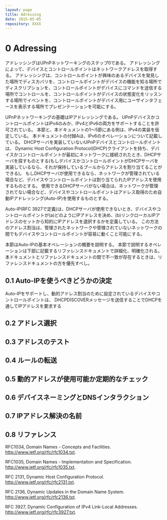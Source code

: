 ```yaml
---
layout: page
title: Adressing
date: 2015-05-05
repository: XXXX
---
```


# 0 Adressing

<!-- 
Addressing is Step 0 of UPnP networking. Through addressing, devices and control points get a network address. Addressing enables discovery (Step 1) where control points find interesting device(s), description (Step 2) where control points learn about device capabilities, control (Step 3) where a control point sends commands to device(s), eventing (Step 4) where control points listen to state changes in device(s), and presentation (Step 5) where control points display a user interface for device(s).
 -->

アドレッシングはUPnPネットワーキングのステップ0である。
アドレッシングによって、デバイスとコントロールポイントはネットワークアドレスを取得する。
アドレッシングは、コントロールポイントが興味のあるデバイスを発見した場所でディスカバリを、コントロールポイントがデバイスの機能を知る場所でディスクリプションを、コントロールポイントがデバイスにコマンドを送信する場所でコントロールを、コントロールポイントがデバイスの状態変化をリッスンする場所でイベントを、コントロールポイントがデバイス用にユーザインタフェースを表示する場所でプレゼンテーションを可能にする。


<!-- The foundation for UPnP networking is IP addressing. A UPnP device or control point is allowed to support IP version 4-only, or both IP version 4 and IP version 6. This clause, and the examples given throughout clauses 1 through 5 of this document, assumes an IPv4 implementation. Annex A of this document describes IPv6 operation. Each UPnP device or control point which does not itself implement a DHCP server shall have a Dynamic Host Configuration Protocol (DHCP) client and search for a DHCP server when the device or control point is first connected to the network (if the device or control point itself implements a DHCP server, it allowed to allocate itself an address from the pool that it controls). If a DHCP server is available, i.e., the network is managed; the device or control point shall use the IP address assigned to it. If no DHCP server is available, i.e., the network is unmanaged; the device or control point shall use automatic IP addressing (Auto-IP) to obtain an address.
 -->

UPnPネットワーキングの基礎はIPアドレッシングである。
UPnPデバイスかコントロールポイントはIPv4のみか、IPv4とIPv6の両方をサポートすることを許可されている。
本節と、本ドキュメントの1〜5節にある例は、IPv4の実装を仮定している。
本ドキュメントの付録Aは、IPv6のオペレーションについて記載している。
DHCPサーバを実装していないUPnPデバイスとコントロールポイントは、 Dynamic Host
Configuration Protocol(DHCP)クライアントを持ち、デバイスかコントロールポイントが最初にネットワークに接続されたとき、DHCPサーバを探すものとする(もしデバイスかコントロールポイントがDHCPサーバを実装しているなら、それが保持しているプールからアドレスを割り当てることができる)。
もしDHCPサーバが使用できるなら、ネットワークが管理されている場合など、デバイスやコントロールポイントは割り当てられたIPアドレスを使用するものとする。
使用できるDHCPサーバがない場合は、ネットワークが管理されてない場合など、デバイスやコントロールポイントはアドレス取得のため自動IPアドレッシング(Auto-IP)を使用するものとする。

<!-- 
Auto-IP (defined in RFC 3927) defines how a device or control point: (a) determines if DHCP is unavailable, and (b) intelligently chooses an IP address from a set of link-local IP addresses. This method of address assignment enables a device or control point to easily move between managed and unmanaged networks.
 -->

Auto-IP(RFC 3927で定義)は、DHCPサーバが使用できないとき、デバイスやコントロールポイントが(a)どのようにIPアドレスを決め、(b)リンクローカルIPアドレスのセットから知的にIPアドレスを選択するかを定義している。
この方法のアドレス割当は、管理されたネットワークや管理されていないネットワークの間でもデバイスやコントロールポイントが容易に動くこと可能にする。

<!-- 
This clause provides an overview of the basic operation of Auto-IP. The operations described in this clause are detailed and clarified in the reference documents listed below. Where conflicts between this document and the reference documents exist, the reference document always takes precedence.
 -->

本節はAuto-IPの基本オペレーションの概要を説明する。
本節で説明するオペレーションは下部に記載するリファレンスドキュメントで詳細化、明確化される。
本ドキュメントとリファレンスドキュメントの間で不一致が存在するときは、リファレンスドキュメントの方を優先すべし。





## 0.1 Auto-IPを使うべきどうかの決定

<!-- 
A device or control point that supports Auto-IP and is configured for dynamic address assignment begins by requesting an IP address via DHCP by sending out a DHCPDISCOVER message. The amount of time this DHCP Client listens for DHCPOFFERs is implementation dependent. If a DHCPOFFER is received during this time, the device or control point shall continue the process of dynamic address assignment. If no valid DHCPOFFERs are received, the device or control point shall then auto-configure an IP address using Auto-IP.
 -->

Auto-IPをサポートし、動的アドレス割当のために設定されているデバイスやコントロールポイントは、
DHCPDISCOVERメッセージを送信することでDHCPを通してIPアドレスを要求する


## 0.2 アドレス選択

<!-- 
To auto-configure an IP address using Auto-IP, the device or control point uses an implementation dependent algorithm for choosing an address in the 169.254/16 range. The first and last 256 addresses in this range are reserved and shall NOT be used.
 -->

<!-- 
The selected address shall then be tested to determine if the address is already in use. If the address is in use by another device or control point, another address shall be chosen and tested, up to an implementation dependent number of retries. The address selection shall be randomized to avoid collision when multiple devices or control points are attempting to allocate addresses. The device or control point chooses an address using a pseudo-random algorithm (distributed over the entire address range from 169.254.1.0 to 169.254.254.255) to minimize the likelihood that devices or control points that join the network at the same time will choose the same address and subsequently choose alternative addresses in the same sequence when collisions are detected. This pseudo-random algorithm should be seeded using the device’s or control point’s Ethernet hardware MAC address.
 -->

## 0.3 アドレスのテスト

<!-- 
To test the chosen address, the device or control point shall use an Address Resolution Protocol (ARP) probe. An ARP probe is an ARP request with the device or control point hardware address used as the sender's hardware address and the sender's IP address set to 0s. The device or control point shall then listen for responses to the ARP probe, or other ARP probes for the same IP address. If either of these ARP packets is seen, the device or control point shall consider the address in use and try a different address. The ARP probe is allowed to be repeated for greater certainty that the address is not already in use; it is recommended that the probe be sent four times at two-second intervals.
 -->
<!-- 
After successfully configuring a link-local address, the device or control point shall send two gratuitous ARPs, spaced two seconds apart, this time filling in the sender IP address. The purpose of these gratuitous ARPs is to make sure that other hosts on the net do not have stale ARP cache entries left over from some other host that may previously have been using the same address.
 -->

<!-- 
Devices and control points that are equipped with persistent storage are allowed to record the IP address they have selected and on the next boot use that address as their first candidate when probing, in order to increase the stability of addresses and reduce the need to resolve address conflicts.
 -->

<!-- 
Address collision detection is not limited to the address testing phase, when the device or control point is sending ARP probes and listening for replies. Address collision detection is an ongoing process that is in effect for as long as the device or control point is using a link-local address. At any time, if a device or control point receives an ARP packet with its own IP address given as the sender IP address, but a sender hardware address that does not match its own hardware address, then the device or control point shall treat this as an address collision and shall respond as described in either a) or b) below:
 -->

<!-- 
a) Immediately configure a new link-local IP address as described above; or,
b) If the device or control point currently has active TCP connections or other reasons to prefer to keep the same IP address, and has not seen any other conflicting ARP packets recently (e.g., within the last ten seconds) then it is allowed to elect to attempt to defend its address once, by recording the time that the conflicting ARP packet was received, and then broadcasting one single gratuitous ARP, giving its own IP and hardware addresses as the source addresses of the ARP. However, if another conflicting ARP packet is received within a short time after that (e.g., within ten seconds) then the device or control point shall immediately configure a new Auto-IP address as described above.
 -->

<!-- 
The device or control point shall respond to conflicting ARP packets as described in either a) or b) above; it shall NOT ignore conflicting ARP packets. If a new address is selected, the device or control point shall cancel previous advertisements and re-advertise with the new address.
 -->

<!-- 
After successfully configuring an Auto-IP address, all subsequent ARP packets (replies as well as requests) containing an Auto-IP source address shall be sent using link-level broadcast instead of link-level unicast, in order to facilitate timely detection of duplicate addresses.
 -->

## 0.4 ルールの転送

<!-- 
IP packets whose source or destination addresses are in the 169.254/16 range shall NOT be sent to any router for forwarding. Instead, the senders shall ARP for the destination address and then send the packets directly to the destination on the same link. IP datagrams with a multicast destination address and an Auto-IP source address shall NOT be forwarded off the local link. Devices and control points are allowed to assume that all 169.254/16 destination addresses are on-link and directly reachable. The 169.254/16 address range shall not be subnetted.
 -->

## 0.5 動的アドレスが使用可能か定期的なチェック

<!-- 
A device or control point that has auto-configured an IP address shall periodically check for the existence of a DHCP server. This is accomplished by sending DHCPDISCOVER messages. How often this check is made is implementation dependent, but checking every 5 minutes would maintain a balance between network bandwidth required and connectivity maintenance. If a DHCPOFFER is received, the device or control point shall proceed with dynamic address allocation. Once a DHCP assigned address is in place, the device or control point is allowed to release the auto-configured address, but is also allowed to choose to maintain this address for a period of time (or indefinitely) to maintain connectivity.
 -->
<!-- 
To switch over from one IP address to a new one, the device should, if possible, cancel any outstanding advertisements made on the previous address and shall issue new advertisements on the new address. The clause on Discovery explains advertisements and their cancellations. In addition, any event subscriptions are deleted by the device (see clause on Eventing).
 -->

<!-- 
For a multi-homed device with multiple IP addresses, to switch one of the IP addresses to a new one, the device should cancel any outstanding advertisements made on the previous IP address, and shall issue new advertisements on the new IP addresses. Furthermore, it shall also issue appropriate update advertisements on all unaffected IP addresses. The clause on Discovery explains advertisements, their cancellations and updates. The clause on Eventing explains the effect on event subscriptions.
 -->


## 0.6 デバイスネーミングとDNSインタラクション

<!-- 
Once a device has a valid IP address for the network, it can be located and referenced on that network through that address. There may be situations where the end user needs to locate and identify a device. In these situations, a friendly name for the device is much easier for a human to use than an IP address. If a device chooses to provide a host name to a DHCP
server and register with a DNS server, the device should either ensure the requested host name is unique or provide a means for the user to change the requested host name. Most often, devices do not provide a host name, but provide URLs using literal (numeric) IP addresses.
 -->

<!-- 
Moreover, names are much more static than IP addresses. Clients referring a device by name don't require any modification when the IP address of a device changes. Mapping of the device's DNS name to its IP address could be entered into the DNS database manually or dynamically according to RFC 2136. While devices supporting dynamic DNS updates can register their DNS records directly in the DNS, it is also possible to configure a DHCP server to register DNS records on behalf of these DHCP clients.
 -->


## 0.7 IPアドレス解決の名前

<!-- 
A device that needs to contact another device identified by a DNS name needs to discover its IP address. The device submits a DNS query according to RFC1034 and 1035 to the pre-configured DNS server(s) and receives a response from a DNS server containing the IP address of the target device. A device can be statically pre-configured with the list of DNS servers. Alternatively a device could be configured with the list of DNS server through DHCP, or after the address assignment through a DHCPINFORM message.
 -->

## 0.8 リファレンス

RFC1034, Domain Names - Concepts and Facilities. 
http://www.ietf.org/rfc/rfc1034.txt.


RFC1035, Domain Names - Implementation and Specification.
http://www.ietf.org/rfc/rfc1035.txt.

RFC 2131, Dynamic Host Configuration Protocol. 
http://www.ietf.org/rfc/rfc2131.txt.

RFC 2136, Dynamic Updates in the Domain Name System. 
http://www.ietf.org/rfc/rfc2136.txt.

RFC 3927, Dynamic Configuration of IPv4 Link-Local Addresses. 
http://www.ietf.org/rfc/rfc3927.txt.


